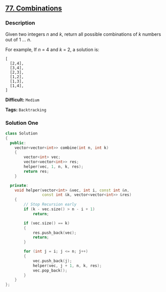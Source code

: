 ## [77. Combinations](https://leetcode.com/problems/combinations/description/)

### Description

Given two integers _n_ and _k_, return all possible combinations of _k_ numbers out of 1 ... _n_.

For example,
If _n_ = 4 and _k_ = 2, a solution is:

```
[
  [2,4],
  [3,4],
  [2,3],
  [1,2],
  [1,3],
  [1,4],
]
```

**Difficult:** `Medium`

**Tags:** `Backtracking`

### Solution One

```c++
class Solution
{
  public:
    vector<vector<int>> combine(int n, int k)
    {
        vector<int> vec;
        vector<vector<int>> res;
        helper(vec, 1, n, k, res);
        return res;
    }

  private:
    void helper(vector<int> &vec, int i, const int &n,
                const int &k, vector<vector<int>> &res)
    {
        // Stop Recursion early
        if (k - vec.size() > n - i + 1)
            return;

        if (vec.size() == k)
        {
            res.push_back(vec);
            return;
        }

        for (int j = i; j <= n; j++)
        {
            vec.push_back(j);
            helper(vec, j + 1, n, k, res);
            vec.pop_back();
        }
    }
};
```
